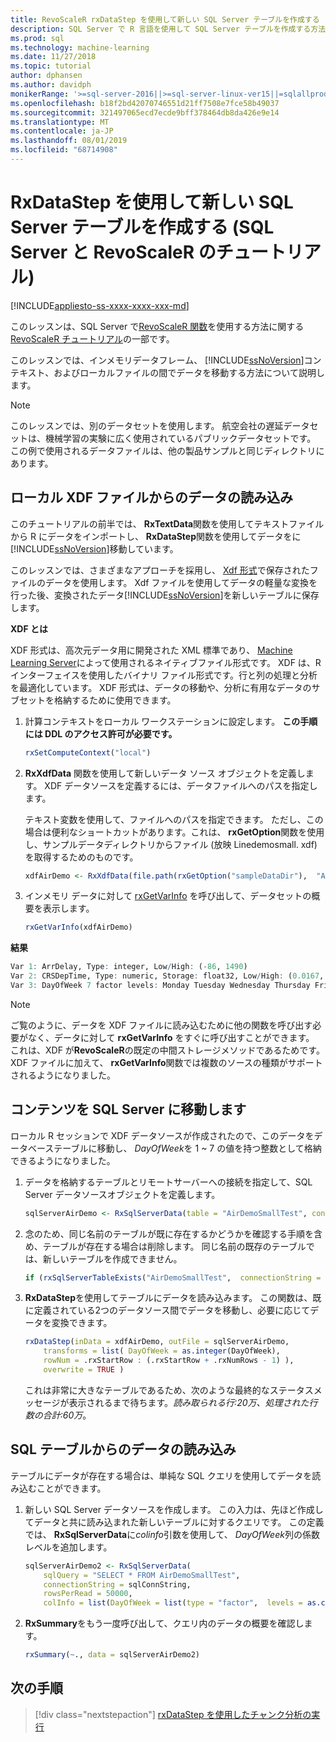 ```yaml
---
title: RevoScaleR rxDataStep を使用して新しい SQL Server テーブルを作成する
description: SQL Server で R 言語を使用して SQL Server テーブルを作成する方法についてのチュートリアルチュートリアルです。
ms.prod: sql
ms.technology: machine-learning
ms.date: 11/27/2018
ms.topic: tutorial
author: dphansen
ms.author: davidph
monikerRange: '>=sql-server-2016||>=sql-server-linux-ver15||=sqlallproducts-allversions'
ms.openlocfilehash: b18f2bd42070746551d21ff7508e7fce58b49037
ms.sourcegitcommit: 321497065ecd7ecde9bff378464db8da426e9e14
ms.translationtype: MT
ms.contentlocale: ja-JP
ms.lasthandoff: 08/01/2019
ms.locfileid: "68714908"
---
```

# <a name="create-new-sql-server-table-using-rxdatastep-sql-server-and-revoscaler-tutorial"></a>RxDataStep を使用して新しい SQL Server テーブルを作成する (SQL Server と RevoScaleR のチュートリアル)
[!INCLUDE[appliesto-ss-xxxx-xxxx-xxx-md](../../includes/appliesto-ss-xxxx-xxxx-xxx-md.md)]

このレッスンは、SQL Server で[RevoScaleR 関数](https://docs.microsoft.com/machine-learning-server/r-reference/revoscaler/revoscaler)を使用する方法に関する[RevoScaleR チュートリアル](deepdive-data-science-deep-dive-using-the-revoscaler-packages.md)の一部です。

このレッスンでは、インメモリデータフレーム、 [!INCLUDE[ssNoVersion](../../includes/ssnoversion-md.md)]コンテキスト、およびローカルファイルの間でデータを移動する方法について説明します。

> [!NOTE]
> このレッスンでは、別のデータセットを使用します。 航空会社の遅延データセットは、機械学習の実験に広く使用されているパブリックデータセットです。 この例で使用されるデータファイルは、他の製品サンプルと同じディレクトリにあります。

## <a name="load-data-from-a-local-xdf-file"></a>ローカル XDF ファイルからのデータの読み込み

このチュートリアルの前半では、 **RxTextData**関数を使用してテキストファイルから R にデータをインポートし、 **RxDataStep**関数を使用してデータをに[!INCLUDE[ssNoVersion](../../includes/ssnoversion-md.md)]移動しています。

このレッスンでは、さまざまなアプローチを採用し、 [Xdf 形式](https://en.wikipedia.org/wiki/Extensible_Data_Format)で保存されたファイルのデータを使用します。 Xdf ファイルを使用してデータの軽量な変換を行った後、変換されたデータ[!INCLUDE[ssNoVersion](../../includes/ssnoversion-md.md)]を新しいテーブルに保存します。

**XDF とは**

XDF 形式は、高次元データ用に開発された XML 標準であり、 [Machine Learning Server](https://docs.microsoft.com/machine-learning-server/r/concept-what-is-xdf)によって使用されるネイティブファイル形式です。 XDF は、R インターフェイスを使用したバイナリ ファイル形式です。行と列の処理と分析を最適化しています。  XDF 形式は、データの移動や、分析に有用なデータのサブセットを格納するために使用できます。

1. 計算コンテキストをローカル ワークステーションに設定します。 **この手順には DDL のアクセス許可が必要です。**

    ```R
    rxSetComputeContext("local")
    ```
  
2. **RxXdfData** 関数を使用して新しいデータ ソース オブジェクトを定義します。 XDF データソースを定義するには、データファイルへのパスを指定します。  

    テキスト変数を使用して、ファイルへのパスを指定できます。 ただし、この場合は便利なショートカットがあります。これは、 **rxGetOption**関数を使用し、サンプルデータディレクトリからファイル (放映 Linedemosmall. xdf) を取得するためのものです。
  
    ```R
    xdfAirDemo <- RxXdfData(file.path(rxGetOption("sampleDataDir"),  "AirlineDemoSmall.xdf"))
    ```

3. インメモリ データに対して [rxGetVarInfo](https://docs.microsoft.com/machine-learning-server/r-reference/revoscaler/rxgetvarinfoxdf) を呼び出して、データセットの概要を表示します。
  
    ```R
    rxGetVarInfo(xdfAirDemo)
    ```

**結果**

```R
Var 1: ArrDelay, Type: integer, Low/High: (-86, 1490)
Var 2: CRSDepTime, Type: numeric, Storage: float32, Low/High: (0.0167, 23.9833)
Var 3: DayOfWeek 7 factor levels: Monday Tuesday Wednesday Thursday Friday Saturday Sunday
```

> [!NOTE]
> 
> ご覧のように、データを XDF ファイルに読み込むために他の関数を呼び出す必要がなく、データに対して **rxGetVarInfo** をすぐに呼び出すことができます。 これは、XDF が**RevoScaleR**の既定の中間ストレージメソッドであるためです。 XDF ファイルに加えて、 **rxGetVarInfo**関数では複数のソースの種類がサポートされるようになりました。

## <a name="move-contents-to-sql-server"></a>コンテンツを SQL Server に移動します

ローカル R セッションで XDF データソースが作成されたので、このデータをデータベーステーブルに移動し、 *DayOfWeek*を 1 ~ 7 の値を持つ整数として格納できるようになりました。

1. データを格納するテーブルとリモートサーバーへの接続を指定して、SQL Server データソースオブジェクトを定義します。
  
    ```R
    sqlServerAirDemo <- RxSqlServerData(table = "AirDemoSmallTest", connectionString = sqlConnString)
    ```
  
2. 念のため、同じ名前のテーブルが既に存在するかどうかを確認する手順を含め、テーブルが存在する場合は削除します。 同じ名前の既存のテーブルでは、新しいテーブルを作成できません。
  
    ```R
    if (rxSqlServerTableExists("AirDemoSmallTest",  connectionString = sqlConnString))  rxSqlServerDropTable("AirDemoSmallTest",  connectionString = sqlConnString)
    ```
  
3. **RxDataStep**を使用してテーブルにデータを読み込みます。 この関数は、既に定義されている2つのデータソース間でデータを移動し、必要に応じてデータを変換できます。
  
    ```R
    rxDataStep(inData = xdfAirDemo, outFile = sqlServerAirDemo,
        transforms = list( DayOfWeek = as.integer(DayOfWeek),
        rowNum = .rxStartRow : (.rxStartRow + .rxNumRows - 1) ),
        overwrite = TRUE )
    ```
  
    これは非常に大きなテーブルであるため、次のような最終的なステータスメッセージが表示されるまで待ちます。*読み取られる行:20万、処理された行数の合計:60万*。
     
## <a name="load-data-from-a-sql-table"></a>SQL テーブルからのデータの読み込み

テーブルにデータが存在する場合は、単純な SQL クエリを使用してデータを読み込むことができます。 

1. 新しい SQL Server データソースを作成します。 この入力は、先ほど作成してデータと共に読み込まれた新しいテーブルに対するクエリです。 この定義では、 **RxSqlServerData**に*colinfo*引数を使用して、 *DayOfWeek*列の係数レベルを追加します。
  
    ```R
    sqlServerAirDemo2 <- RxSqlServerData(
        sqlQuery = "SELECT * FROM AirDemoSmallTest",
        connectionString = sqlConnString,
        rowsPerRead = 50000,
        colInfo = list(DayOfWeek = list(type = "factor",  levels = as.character(1:7))))
    ```
  
2. **RxSummary**をもう一度呼び出して、クエリ内のデータの概要を確認します。
  
    ```R
    rxSummary(~., data = sqlServerAirDemo2)
    ```

## <a name="next-steps"></a>次の手順

> [!div class="nextstepaction"]
> [rxDataStep を使用したチャンク分析の実行](../../advanced-analytics/tutorials/deepdive-perform-chunking-analysis-using-rxdatastep.md)